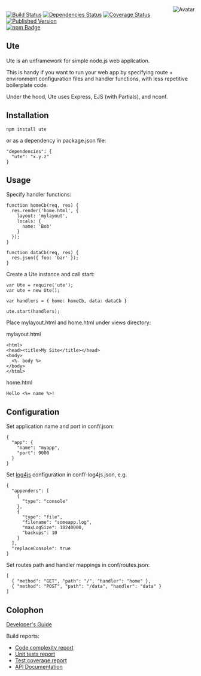 <img align="right" src="https://raw.github.com/cliffano/ute/master/avatar.jpg" alt="Avatar"/>

[![Build Status](https://img.shields.io/travis/cliffano/ute.svg)](http://travis-ci.org/cliffano/ute)
[![Dependencies Status](https://img.shields.io/david/cliffano/ute.svg)](http://david-dm.org/cliffano/ute)
[![Coverage Status](https://img.shields.io/coveralls/cliffano/ute.svg)](https://coveralls.io/r/cliffano/ute?branch=master)
[![Published Version](https://img.shields.io/npm/v/ute.svg)](http://www.npmjs.com/package/ute)
<br/>
[![npm Badge](https://nodei.co/npm/ute.png)](http://npmjs.org/package/ute)

Ute
---

Ute is an unframework for simple node.js web application.

This is handy if you want to run your web app by specifying route + environment configuration files and handler functions, with less repetitive boilerplate code.

Under the hood, Ute uses Express, EJS (with Partials), and nconf.

Installation
------------

    npm install ute

or as a dependency in package.json file:

    "dependencies": {
      "ute": "x.y.z"
    }

Usage
-----

Specify handler functions:

    function homeCb(req, res) {
      res.render('home.html', {
        layout: 'mylayout',
        locals: {
          name: 'Bob'
        }
      });
    }

    function dataCb(req, res) {
      res.json({ foo: 'bar' });
    }

Create a Ute instance and call start:

    var Ute = require('ute');
    var ute = new Ute();

    var handlers = { home: homeCb, data: dataCb }

    ute.start(handlers);

Place mylayout.html and home.html under views directory:

mylayout.html

    <html>
    <head><title>My Site</title></head>
    <body>
      <%- body %>
    </body>
    </html>

home.html

    Hello <%= name %>!

Configuration
-------------

Set application name and port in conf/<env>.json:

    {
      "app": {
        "name": "myapp",
        "port": 9000
      }
    }

Set [log4js](http://github.com/nomiddlename/log4js-node) configuration in conf/<env>-log4js.json, e.g.

    {
      "appenders": [
        {
          "type": "console"
        },
        {
          "type": "file",
          "filename": "someapp.log",
          "maxLogSize": 10240000,
          "backups": 10
        }
      ],
      "replaceConsole": true
    }

Set routes path and handler mappings in conf/routes.json:

    [
      { "method": "GET", "path": "/", "handler": "home" },
      { "method": "POST", "path": "/data", "handler": "data" }
    ]

Colophon
--------

[Developer's Guide](http://cliffano.github.io/developers_guide.html#nodejs)

Build reports:

* [Code complexity report](http://cliffano.github.io/ute/complexity/plato/index.html)
* [Unit tests report](http://cliffano.github.io/ute/test/buster.out)
* [Test coverage report](http://cliffano.github.io/ute/coverage/buster-istanbul/lcov-report/lib/index.html)
* [API Documentation](http://cliffano.github.io/ute/doc/dox-foundation/index.html)
